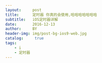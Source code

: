 ```yaml
---
layout:     post
title:      定时器 你真的会使用,哈哈哈哈哈哈哈
subtitle:   iOS定时器详解
date:       2016-12-13
author:     BY
header-img: img/post-bg-ios9-web.jpg
catalog: 	 true
tags:
    - i
    - 定时器
---
```

